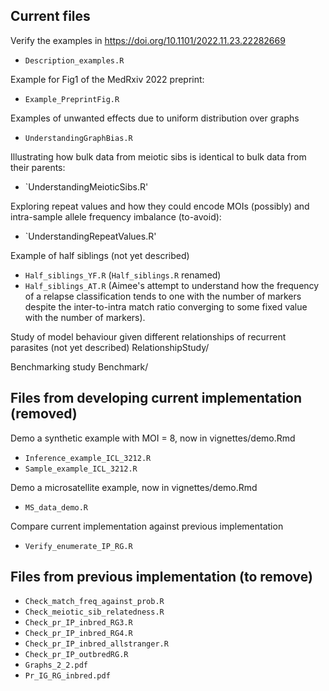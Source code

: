 ## Current files

Verify the examples in https://doi.org/10.1101/2022.11.23.22282669
- `Description_examples.R`

Example for Fig1 of the MedRxiv 2022 preprint: 
- `Example_PreprintFig.R`

Examples of unwanted effects due to uniform distribution over graphs
- `UnderstandingGraphBias.R`

Illustrating how bulk data from meiotic sibs is identical to bulk data from their parents:
- `UnderstandingMeioticSibs.R'

Exploring repeat values and how they could encode MOIs (possibly) and intra-sample allele frequency imbalance (to-avoid):
- `UnderstandingRepeatValues.R'

Example of half siblings (not yet described)
- `Half_siblings_YF.R` (`Half_siblings.R` renamed)
- `Half_siblings_AT.R` (Aimee's attempt to understand how the frequency of a relapse classification tends to one with the number of markers despite the inter-to-intra match ratio converging to some fixed value with the number of markers). 

Study of model behaviour given different relationships of recurrent parasites (not yet described)
RelationshipStudy/

Benchmarking study
Benchmark/

## Files from developing current implementation (removed)

Demo a synthetic example with MOI = 8, now in vignettes/demo.Rmd
- `Inference_example_ICL_3212.R`
- `Sample_example_ICL_3212.R`

Demo a microsatellite example, now in vignettes/demo.Rmd
- `MS_data_demo.R`

Compare current implementation against previous implementation
- `Verify_enumerate_IP_RG.R`

## Files from previous implementation (to remove)

- `Check_match_freq_against_prob.R`
- `Check_meiotic_sib_relatedness.R`
- `Check_pr_IP_inbred_RG3.R`
- `Check_pr_IP_inbred_RG4.R`
- `Check_pr_IP_inbred_allstranger.R`
- `Check_pr_IP_outbredRG.R`
- `Graphs_2_2.pdf`
- `Pr_IG_RG_inbred.pdf`
